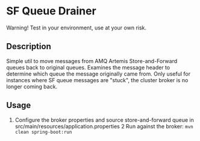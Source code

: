 # SF Queue Drainer

Warning!  Test in your environment, use at your own risk.

## Description 

Simple util to move messages from AMQ Artemis Store-and-Forward queues back to original queues.  Examines the message header to determine which queue the message originally came from.  Only useful for instances where SF queue messages are "stuck", the cluster broker is no longer coming back.  

## Usage

1.  Configure the broker properties and source store-and-forward queue in src/main/resources/application.properties
2   Run against the broker: `mvn clean spring-boot:run`


